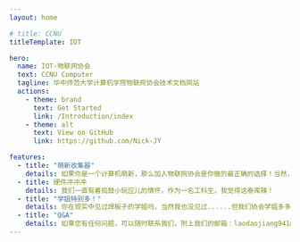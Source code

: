 ```yaml
---
layout: home

# title: CCNU
titleTemplate: IOT

hero:
  name: IOT-物联网协会
  text: CCNU Computer 
  tagline: 华中师范大学计算机学院物联网协会技术文档网站
  actions:
    - theme: brand
      text: Get Started
      link: /Introduction/index
    - theme: alt
      text: View on GitHub
      link: https://github.com/Nick-JY

features:
  - title: "萌新收集器"
    details: 如果你是一个计算机萌新，那么加入物联网协会是你做的最正确的选择！当然，如果你是大佬，我们更是跪拜欢迎~
  - title: 硬件冲冲冲
    details: 我们一直有着捣鼓小玩应儿的情怀，作为一名工科生，我觉得这泰库辣！
  - title: "学姐特别多！"
    details: 你在现实中见过焊板子的学姐吗，当然我也没见过......但我们协会学姐多多，报名不亏！
  - title: "Q&A"
    details: 如果您有任何问题，可以随时联系我们，附上我们的邮箱：laodaojiang941@gmail.com
---
```


<style>
  :root {
  --vp-home-hero-name-color: transparent;
  --vp-home-hero-name-background: -webkit-linear-gradient(120deg, #bd34fe, #41d1ff);
}
</style>